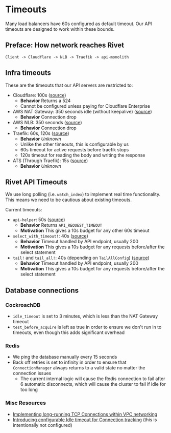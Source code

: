 # Timeouts

Many load balancers have 60s configured as default timeout. Our API timeouts are designed to work within these bounds.

## Preface: How network reaches Rivet

```
Client -> Cloudflare -> NLB -> Traefik -> api-monolith
```

## Infra timeouts

These are the timeouts that our API servers are restricted to:

-   Cloudflare: 100s ([source](https://developers.cloudflare.com/support/troubleshooting/cloudflare-errors/troubleshooting-cloudflare-5xx-errors/#error-524-a-timeout-occurred))
    -   **Behavior** Returns a 524
    -   Cannot be configured unless paying for Cloudflare Enterprise
-   AWS NAT Gateway: 350 seconds idle (without keepalive) ([source](https://docs.aws.amazon.com/vpc/latest/userguide/nat-gateway-troubleshooting.html#nat-gateway-troubleshooting-timeout))
    -   **Behavior** Connection drop
-   AWS NLB: 350 seconds ([source](https://docs.aws.amazon.com/elasticloadbalancing/latest/network/network-load-balancers.html#connection-idle-timeout))
    -   **Behavior** Connection drop
-   Traefik: 60s, 120s ([source](https://github.com/rivet-gg/rivet/blob/c63067ce6e81f97b435e424e576fbd922b14f748/infra/tf/k8s_infra/traefik.tf#L65))
    -   **Behavior** _Unknown_
    -   Unlike the other timeouts, this is configurable by us
    -   60s timeout for active requests before traefik stops
    -   120s timeout for reading the body and writing the response
-   ATS (Through Traefik): 15s ([source](https://github.com/rivet-gg/rivet/blob/01-26-Add_timeouts_max_in_flight_compression_to_API_and_CDN/infra/tf/k8s_infra/traffic_server.tf#L313))
    -   **Behavior** _Unknown_

## Rivet API Timeouts

We use long polling (i.e. `watch_index`) to implement real time functionality. This means we need to be cautious about existing timeouts.

Current timeouts:

-   `api-helper`: 50s ([source](https://github.com/rivet-gg/rivet/blob/9811ae11656d63e26b4814fe15f7f852f5479a48/lib/api-helper/macros/src/lib.rs#L975))
    -   **Behavior** Returns `API_REQUEST_TIMEOUT`
    -   **Motivation** This gives a 10s budget for any other 60s timeout
-   `select_with_timeout!`: 40s ([source](https://github.com/rivet-gg/rivet/blob/9811ae11656d63e26b4814fe15f7f852f5479a48/lib/util/macros/src/lib.rs#L12))
    -   **Behavior** Timeout handled by API endpoint, usually 200
    -   **Motivation** This gives a 10s budget for any requests before/after the select statement
-   `tail!` and `tail_all!`: 40s (depending on `TailAllConfig`) ([source](https://github.com/rivet-gg/rivet/blob/9811ae11656d63e26b4814fe15f7f852f5479a48/lib/util/macros/src/lib.rs#L12))
    -   **Behavior** Timeout handled by API endpoint, usually 200
    -   **Motivation** This gives a 10s budget for any requests before/after the select statement

## Database connections

### CockroachDB

-   `idle_timeout` is set to 3 minutes, which is less than the NAT Gateway timeout
-   `test_before_acquire` is left as true in order to ensure we don't run in to timeouts, even though this adds significant overhead

### Redis

-   We ping the database manually every 15 seconds
-   Back off retries is set to infinity in order to ensure that `ConnectionManager` always returns to a valid state no matter the connection issues
    -   The current internal logic will cause the Redis connection to fail after 6 automatic disconnects, which will cause the cluster to fail if idle for too long

### Misc Resources

-   [Implementing long-running TCP Connections within VPC networking](https://aws.amazon.com/blogs/networking-and-content-delivery/implementing-long-running-tcp-connections-within-vpc-networking/)
-   [Introducing configurable Idle timeout for Connection tracking](https://aws.amazon.com/blogs/networking-and-content-delivery/introducing-configurable-idle-timeout-for-connection-tracking/) (this is intentionally not configured)
